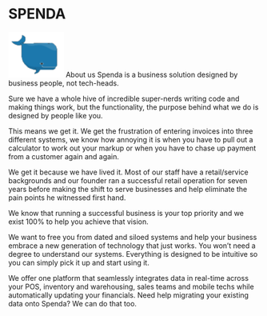 # SPENDA 

![Synk'd Registration](Images/bluewhale_t.png?style=centerme "Synk'd Registration") About us
Spenda is a business solution designed by business people, not tech-heads.

Sure we have a whole hive of incredible super-nerds writing code and making things work, but the functionality, the purpose behind what we do is designed by people like you.

This means we get it. We get the frustration of entering invoices into three different systems, we know how annoying it is when you have to pull out a calculator to work out your markup or when you have to chase up payment from a customer again and again.

We get it because we have lived it. Most of our staff have a retail/service backgrounds and our founder ran a successful retail operation for seven years before making the shift to serve businesses and help eliminate the pain points he witnessed first hand.

We know that running a successful business is your top priority and we exist 100% to help you achieve that vision.

We want to free you from dated and siloed systems and help your business embrace a new generation of technology that just works. You won’t need a degree to understand our systems. Everything is designed to be intuitive so you can simply pick it up and start using it.

We offer one platform that seamlessly integrates data in real-time across your POS, inventory and warehousing, sales teams and mobile techs while automatically updating your financials. Need help migrating your existing data onto Spenda? We can do that too.
